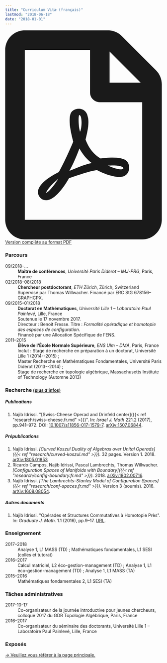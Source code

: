 ```yaml
---
title: "Curriculum Vitæ (français)"
lastmod: "2018-06-18"
date: "2018-01-01"
---
```


<p class="lead"><a href="/pdf/cv_idrissi_fr.pdf"><svg class="svg-inline--fa fa-file-pdf fa-w-12" aria-hidden="true" data-prefix="far" data-icon="file-pdf" role="img" xmlns="http://www.w3.org/2000/svg" viewBox="0 0 384 512" data-fa-i2svg=""><path fill="currentColor" d="M369.9 97.9L286 14C277 5 264.8-.1 252.1-.1H48C21.5 0 0 21.5 0 48v416c0 26.5 21.5 48 48 48h288c26.5 0 48-21.5 48-48V131.9c0-12.7-5.1-25-14.1-34zM332.1 128H256V51.9l76.1 76.1zM48 464V48h160v104c0 13.3 10.7 24 24 24h104v288H48zm250.2-143.7c-12.2-12-47-8.7-64.4-6.5-17.2-10.5-28.7-25-36.8-46.3 3.9-16.1 10.1-40.6 5.4-56-4.2-26.2-37.8-23.6-42.6-5.9-4.4 16.1-.4 38.5 7 67.1-10 23.9-24.9 56-35.4 74.4-20 10.3-47 26.2-51 46.2-3.3 15.8 26 55.2 76.1-31.2 22.4-7.4 46.8-16.5 68.4-20.1 18.9 10.2 41 17 55.8 17 25.5 0 28-28.2 17.5-38.7zm-198.1 77.8c5.1-13.7 24.5-29.5 30.4-35-19 30.3-30.4 35.7-30.4 35zm81.6-190.6c7.4 0 6.7 32.1 1.8 40.8-4.4-13.9-4.3-40.8-1.8-40.8zm-24.4 136.6c9.7-16.9 18-37 24.7-54.7 8.3 15.1 18.9 27.2 30.1 35.5-20.8 4.3-38.9 13.1-54.8 19.2zm131.6-5s-5 6-37.3-7.8c35.1-2.6 40.9 5.4 37.3 7.8z"></path></svg> Version complète au format PDF</a></p>

### Parcours

<div class="row">
<dt class="col-lg-2 col-sm-3">09/2018–…</dt>
<dd class="col-lg-10 col-sm-9"><strong>Maître de conférences</strong>, <em>Université Paris Diderot – IMJ-PRG</em>, Paris, France</dd>


<dt class="col-lg-2 col-sm-3">02/2018–08/2018</dt>
<dd class="col-lg-10 col-sm-9"><strong>Chercheur postdoctorant</strong>, <em>ETH Zürich</em>, Zürich, Switzerland<br>
Supervisé par Thomas Willwacher. Financé par ERC StG 678156–GRAPHCPX.</dd>

<dt class="col-lg-2 col-sm-3">09/2015–01/2018</dt>
<dd class="col-lg-10 col-sm-9"><strong>Doctorat en Mathématiques</strong>, <em>Université Lille 1 – Laboratoire Paul Painlevé</em>, Lille, France<br>
Soutenue le 17 novembre 2017.<br>
Directeur : Benoit Fresse.
Titre : <em>Formalité opéradique et homotopie des espaces de configuration</em>.<br>
Financé par une Allocation Spécifique de l'ENS.</dd>

<dt class="col-lg-2 col-sm-3">2011–2015</dt>
<dd class="col-lg-10 col-sm-9"><strong>Élève de l'École Normale Supérieure</strong>, <em>ENS Ulm – DMA</em>, Paris, France<br>
Inclut : Stage de recherche en préparation à un doctorat, Université Lille 1 (2014--2015)&nbsp;;<br>
Master Recherche en Mathématiques Fondamentales, Université Paris Diderot (2013--2014)&nbsp;;<br>
Stage de recherche en topologie algébrique, Massachusetts Institute of Technology (Automne 2013)
</dd>
</div>

### Recherche <small>[(plus d'infos)](/fr/research/)</small>

##### Publications

1. Najib Idrissi. "[Swiss-Cheese Operad and Drinfeld center]({{< ref "research/swiss-cheese.fr.md" >}})". In: *Israel J. Math* 221.2 (2017), pp.941–972. DOI: [10.1007/s11856-017-1579-7](https://doi.org/10.1007/s11856-017-1579-7). [arXiv:1507.06844](http://arxiv.org/abs/1507.06844).

##### Prépublications

1. Najib Idrissi. *[Curved Koszul Duality of Algebras over Unital Operads]({{< ref "research/curved-koszul.md" >}}).* 32 pages. Version 1. 2018. [arXiv:1805.01853](http://arxiv.org/abs/1805.01853)
2. Ricardo Campos, Najib Idrissi, Pascal Lambrechts, Thomas Willwacher. *[Configuration Spaces of Manifolds with Boundary]({{< ref "research/config-boundary.fr.md" >}}).* 2018. [arXiv:1802.00716](http://arxiv.org/abs/1802.00716).
3. Najib Idrissi. *[The Lambrechts–Stanley Model of Configuration Spaces]({{< ref "research/conf-spaces.fr.md" >}}).* Version 3 (soumis). 2016. [arXiv:1608.08054](http://arxiv.org/abs/1608.08054).

##### Autres documents

1. Najib Idrissi. "Opérades et Structures Commutatives à Homotopie Près". In: *Graduate J. Math.* 1.1 (2016), pp.9–17. [URL](http://www.gradmath.org/article/operades-et-structures-commutatives-a-homotopie-pres/).

### Enseignement

<div class="row">
<dt class="col-lg-2 col-sm-3">2017–2018</dt>
<dd class="col-lg-10 col-sm-9">Analyse 1, L1 MASS (TD) ; Mathématiques fondamentales, L1 SESI (colles et tutorat)</dd>

<dt class="col-lg-2 col-sm-3">2016–2017</dt>
<dd class="col-lg-10 col-sm-9">Calcul matriciel, L2 éco-gestion-management (TD) ; Analyse 1, L1 éco-gestion-management (TD) ; Analyse 1, L1 MASS (TA)</dd>

<dt class="col-lg-2 col-sm-3">2015–2016</dt>
<dd class="col-lg-10 col-sm-9">Mathématiques fondamentales 2, L1 SESI (TA)</dd>
</div>

### Tâches administratives

<div class="row">
<dt class="col-lg-2 col-sm-3">2017-10-17</dt>
<dd class="col-lg-10 col-sm-9">Co-organisateur de la journée introductive pour jeunes chercheurs, colloque 2017 du GDR Topologie Algébrique, Paris, France</dd>

<dt class="col-lg-2 col-sm-3">2016–2017</dt>
<dd class="col-lg-10 col-sm-9">Co-organisateur du séminaire des doctorants, Université Lille 1 – Laboratoire Paul Painlevé, Lille, France</dd>
</div>

### Exposés

[→ Veuillez vous référer à la page principale.](/fr/talk/)
